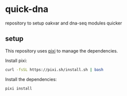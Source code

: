 # quick-dna
repository to setup oakvar and dna-seq modules quicker


## setup

This repository uses [pixi](https://pixi.sh/) to manage the dependencies.

Install pixi:

```bash
curl -fsSL https://pixi.sh/install.sh | bash
```

Install the dependencies:

```bash
pixi install
```

